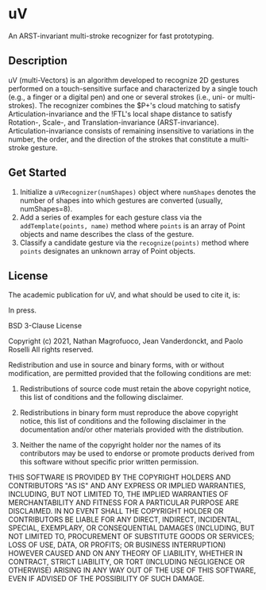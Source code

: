 # uV
An ARST-invariant multi-stroke recognizer for fast prototyping.

## Description
uV (multi-Vectors) is an algorithm developed to recognize 2D gestures performed on a touch-sensitive surface and characterized by a single touch (e.g., a finger or a digital pen) and one or several strokes (i.e., uni- or multi-strokes). The recognizer combines the $P+'s cloud matching to satisfy Articulation-invariance and the !FTL's local shape distance to satisfy Rotation-, Scale-, and Translation-invariance (ARST-invariance). Articulation-invariance consists of remaining insensitive to variations in the number, the order, and the direction of the strokes that constitute a multi-stroke gesture.

## Get Started
1. Initialize a `uVRecognizer(numShapes)` object where `numShapes` denotes the number of shapes into which gestures are converted (usually, numShapes=8).
2. Add a series of examples for each gesture class via the `addTemplate(points, name)` method where `points` is an array of Point objects and name describes the class of the gesture.
3. Classify a candidate gesture via the `recognize(points)` method where `points` designates an unknown array of Point objects.

## License
The academic publication for uV, and what should be used to cite it, is:

In press.

BSD 3-Clause License

Copyright (c) 2021, Nathan Magrofuoco, Jean Vanderdonckt, and Paolo Roselli
All rights reserved.

Redistribution and use in source and binary forms, with or without
modification, are permitted provided that the following conditions are met:

1. Redistributions of source code must retain the above copyright notice, this
   list of conditions and the following disclaimer.

2. Redistributions in binary form must reproduce the above copyright notice,
   this list of conditions and the following disclaimer in the documentation
   and/or other materials provided with the distribution.

3. Neither the name of the copyright holder nor the names of its
   contributors may be used to endorse or promote products derived from
   this software without specific prior written permission.

THIS SOFTWARE IS PROVIDED BY THE COPYRIGHT HOLDERS AND CONTRIBUTORS "AS IS"
AND ANY EXPRESS OR IMPLIED WARRANTIES, INCLUDING, BUT NOT LIMITED TO, THE
IMPLIED WARRANTIES OF MERCHANTABILITY AND FITNESS FOR A PARTICULAR PURPOSE ARE
DISCLAIMED. IN NO EVENT SHALL THE COPYRIGHT HOLDER OR CONTRIBUTORS BE LIABLE
FOR ANY DIRECT, INDIRECT, INCIDENTAL, SPECIAL, EXEMPLARY, OR CONSEQUENTIAL
DAMAGES (INCLUDING, BUT NOT LIMITED TO, PROCUREMENT OF SUBSTITUTE GOODS OR
SERVICES; LOSS OF USE, DATA, OR PROFITS; OR BUSINESS INTERRUPTION) HOWEVER
CAUSED AND ON ANY THEORY OF LIABILITY, WHETHER IN CONTRACT, STRICT LIABILITY,
OR TORT (INCLUDING NEGLIGENCE OR OTHERWISE) ARISING IN ANY WAY OUT OF THE USE
OF THIS SOFTWARE, EVEN IF ADVISED OF THE POSSIBILITY OF SUCH DAMAGE.
